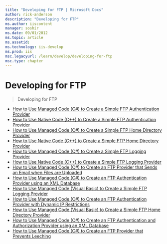 ```yaml
---
title: "Developing for FTP | Microsoft Docs"
author: rick-anderson
description: "Developing for FTP"
ms.author: iiscontent
manager: soshir
ms.date: 09/01/2012
ms.topic: article
ms.assetid: 
ms.technology: iis-develop
ms.prod: iis
msc.legacyurl: /learn/develop/developing-for-ftp
msc.type: chapter
---
```

Developing for FTP
====================
> Developing for FTP


- [How to Use Managed Code (C#) to Create a Simple FTP Authentication Provider](how-to-use-managed-code-c-to-create-a-simple-ftp-authentication-provider.md)
- [How to Use Native Code (C++) to Create a Simple FTP Authentication Provider](how-to-use-native-code-c-to-create-a-simple-ftp-authentication-provider.md)
- [How to Use Managed Code (C#) to Create a Simple FTP Home Directory Provider](how-to-use-managed-code-c-to-create-a-simple-ftp-home-directory-provider.md)
- [How to Use Native Code (C++) to Create a Simple FTP Home Directory Provider](how-to-use-native-code-c-to-create-a-simple-ftp-home-directory-provider.md)
- [How to Use Managed Code (C#) to Create a Simple FTP Logging Provider](how-to-use-managed-code-c-to-create-a-simple-ftp-logging-provider.md)
- [How to Use Native Code (C++) to Create a Simple FTP Logging Provider](how-to-use-native-code-c-to-create-a-simple-ftp-logging-provider.md)
- [How to Use Managed Code (C#) to Create an FTP Provider that Sends an Email when Files are Uploaded](how-to-use-managed-code-c-to-create-an-ftp-provider-that-sends-an-email-when-files-are-uploaded.md)
- [How to Use Managed Code (C#) to Create an FTP Authentication Provider using an XML Database](how-to-use-managed-code-c-to-create-an-ftp-authentication-provider-using-an-xml-database.md)
- [How to Use Managed Code (Visual Basic) to Create a Simple FTP Logging Provider](how-to-use-managed-code-visual-basic-to-create-a-simple-ftp-logging-provider.md)
- [How to Use Managed Code (C#) to Create an FTP Authentication Provider with Dynamic IP Restrictions](how-to-use-managed-code-c-to-create-an-ftp-authentication-provider-with-dynamic-ip-restrictions.md)
- [How to Use Managed Code (Visual Basic) to Create a Simple FTP Home Directory Provider](how-to-use-managed-code-visual-basic-to-create-a-simple-ftp-home-directory-provider.md)
- [How to Use Managed Code (C#) to Create an FTP Authentication and Authorization Provider using an XML Database](how-to-use-managed-code-c-to-create-an-ftp-authentication-and-authorization-provider-using-an-xml-database.md)
- [How to Use Managed Code (C#) to Create an FTP Provider that Prevents Leeching](how-to-use-managed-code-c-to-create-an-ftp-provider-that-prevents-leeching.md)